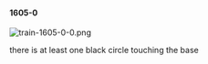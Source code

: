 #### 1605-0
![train-1605-0-0.png](https://github.com/lil-lab/nlvr/raw/master/nlvr/train/images/74/train-1605-0-0.png "train-1605-0-0.png")

there is at least one black circle touching the base